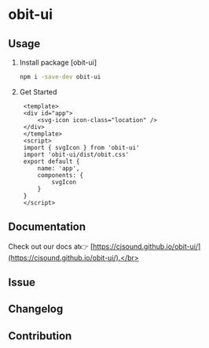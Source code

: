 # obit-ui

## Usage
1. Install package [obit-ui]
   ```sh
   npm i -save-dev obit-ui
   ```
2. Get Started
   ```vue
    <template>
    <div id="app">
        <svg-icon icon-class="location" />
    </div>
    </template>
    <script>
    import { svgIcon } from 'obit-ui'
    import 'obit-ui/dist/obit.css'
    export default {
        name: 'app',
        components: {
            svgIcon
        }
    }
    </script>

   ```
## Documentation
Check out our docs at:point_right: [https://cjsound.github.io/obit-ui/](https://cjsound.github.io/obit-ui/).</br>


## Issue

## Changelog

## Contribution